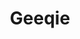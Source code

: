 ---
git: https://github.com/BestImageViewer/geeqie
logohandle: geeqie
sort: geeqie
title: Geeqie
website: https://www.geeqie.org/
---